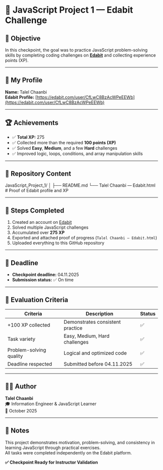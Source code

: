 # 🧠 JavaScript Project 1 — Edabit Challenge

## 🎯 Objective
In this checkpoint, the goal was to practice JavaScript problem-solving skills by completing coding challenges on **[Edabit](https://edabit.com)** and collecting experience points (XP).

---

## 👤 My Profile
**Name:** Talel Chaanbi  
**Edabit Profile:** [https://edabit.com/user/CfLwC8BzAcWPeEEWb](https://edabit.com/user/CfLwC8BzAcWPeEEWb)

---

## 🏆 Achievements
- ✅ **Total XP:** 275  
- ✅ Collected more than the required **100 points (XP)**  
- ✅ Solved **Easy**, **Medium**, and a few **Hard** challenges  
- ✅ Improved logic, loops, conditions, and array manipulation skills  

---

## 📂 Repository Content
JavaScript_Project_1/
│
├── README.md
└── Talel Chaanbi — Edabit.html # Proof of Edabit profile and XP

---

## 🧭 Steps Completed
1. Created an account on [Edabit](https://edabit.com)  
2. Solved multiple JavaScript challenges  
3. Accumulated over **275 XP**  
4. Exported and attached proof of progress (`Talel Chaanbi — Edabit.html`)  
5. Uploaded everything to this GitHub repository  

---

## 📅 Deadline
- **Checkpoint deadline:** 04.11.2025  
- **Submission status:** ✅ On time  

---

## 🧩 Evaluation Criteria
| Criteria | Description | Status |
|-----------|-------------|---------|
| +100 XP collected | Demonstrates consistent practice | ✅ |
| Task variety | Easy, Medium, Hard challenges | ✅ |
| Problem-solving quality | Logical and optimized code | ✅ |
| Deadline respected | Submitted before 04.11.2025 | ✅ |

---

## 👨‍💻 Author
**Talel Chaanbi**  
🎓 Information Engineer & JavaScript Learner  
📆 October 2025  

---

## 🏁 Notes
This project demonstrates motivation, problem-solving, and consistency in learning JavaScript through practical exercises.  
All tasks were completed independently on the Edabit platform.

**✅ Checkpoint Ready for Instructor Validation**
